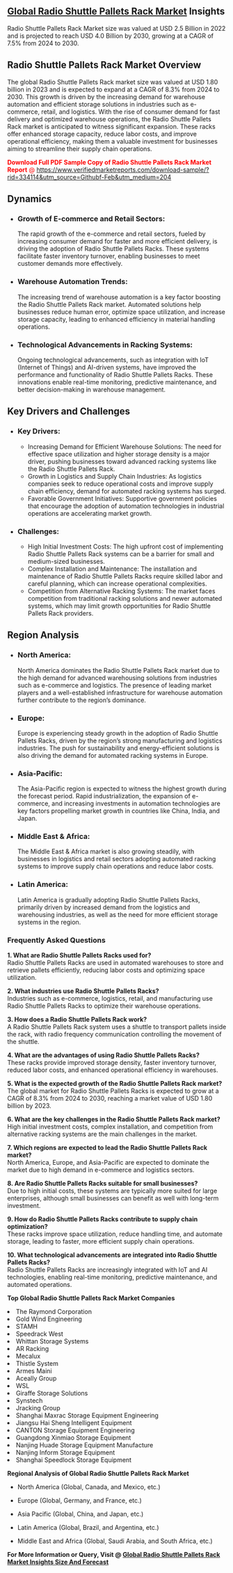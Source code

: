 <h2><a href="https://www.verifiedmarketreports.com/download-sample/?rid=334114&amp;utm_source=Githubf&amp;utm_medium=204" target="_blank">Global Radio Shuttle Pallets Rack Market</a> Insights</h2><p>Radio Shuttle Pallets Rack Market size was valued at USD 2.5 Billion in 2022 and is projected to reach USD 4.0 Billion by 2030, growing at a CAGR of 7.5% from 2024 to 2030.</p><p> <h2>Radio Shuttle Pallets Rack Market Overview</h2> <p>The global Radio Shuttle Pallets Rack market size was valued at USD 1.80 billion in 2023 and is expected to expand at a CAGR of 8.3% from 2024 to 2030. This growth is driven by the increasing demand for warehouse automation and efficient storage solutions in industries such as e-commerce, retail, and logistics. With the rise of consumer demand for fast delivery and optimized warehouse operations, the Radio Shuttle Pallets Rack market is anticipated to witness significant expansion. These racks offer enhanced storage capacity, reduce labor costs, and improve operational efficiency, making them a valuable investment for businesses aiming to streamline their supply chain operations.</p> <p><p><span class=""><span style="color: #ff0000;"><strong>Download Full PDF Sample Copy of Radio Shuttle Pallets Rack Market Report</strong> @ </span><a href="https://www.verifiedmarketreports.com/download-sample/?rid=334114&amp;utm_source=Githubf-Feb&amp;utm_medium=204" target="_blank">https://www.verifiedmarketreports.com/download-sample/?rid=334114&amp;utm_source=Githubf-Feb&amp;utm_medium=204</a></span></p></p> <h2>Dynamics</h2> <ul> <li><h3>Growth of E-commerce and Retail Sectors:</h3> The rapid growth of the e-commerce and retail sectors, fueled by increasing consumer demand for faster and more efficient delivery, is driving the adoption of Radio Shuttle Pallets Racks. These systems facilitate faster inventory turnover, enabling businesses to meet customer demands more effectively.</li> <li><h3>Warehouse Automation Trends:</h3> The increasing trend of warehouse automation is a key factor boosting the Radio Shuttle Pallets Rack market. Automated solutions help businesses reduce human error, optimize space utilization, and increase storage capacity, leading to enhanced efficiency in material handling operations.</li> <li><h3>Technological Advancements in Racking Systems:</h3> Ongoing technological advancements, such as integration with IoT (Internet of Things) and AI-driven systems, have improved the performance and functionality of Radio Shuttle Pallets Racks. These innovations enable real-time monitoring, predictive maintenance, and better decision-making in warehouse management.</li> </ul> <h2>Key Drivers and Challenges</h2> <ul> <li><h3>Key Drivers:</h3> <ul> <li>Increasing Demand for Efficient Warehouse Solutions: The need for effective space utilization and higher storage density is a major driver, pushing businesses toward advanced racking systems like the Radio Shuttle Pallets Rack.</li> <li>Growth in Logistics and Supply Chain Industries: As logistics companies seek to reduce operational costs and improve supply chain efficiency, demand for automated racking systems has surged.</li> <li>Favorable Government Initiatives: Supportive government policies that encourage the adoption of automation technologies in industrial operations are accelerating market growth.</li> </ul> </li> <li><h3>Challenges:</h3> <ul> <li>High Initial Investment Costs: The high upfront cost of implementing Radio Shuttle Pallets Rack systems can be a barrier for small and medium-sized businesses.</li> <li>Complex Installation and Maintenance: The installation and maintenance of Radio Shuttle Pallets Racks require skilled labor and careful planning, which can increase operational complexities.</li> <li>Competition from Alternative Racking Systems: The market faces competition from traditional racking solutions and newer automated systems, which may limit growth opportunities for Radio Shuttle Pallets Rack providers.</li> </ul> </li> </ul> <h2>Region Analysis</h2> <ul> <li><h3>North America:</h3> North America dominates the Radio Shuttle Pallets Rack market due to the high demand for advanced warehousing solutions from industries such as e-commerce and logistics. The presence of leading market players and a well-established infrastructure for warehouse automation further contribute to the region’s dominance.</li> <li><h3>Europe:</h3> Europe is experiencing steady growth in the adoption of Radio Shuttle Pallets Racks, driven by the region’s strong manufacturing and logistics industries. The push for sustainability and energy-efficient solutions is also driving the demand for automated racking systems in Europe.</li> <li><h3>Asia-Pacific:</h3> The Asia-Pacific region is expected to witness the highest growth during the forecast period. Rapid industrialization, the expansion of e-commerce, and increasing investments in automation technologies are key factors propelling market growth in countries like China, India, and Japan.</li> <li><h3>Middle East & Africa:</h3> The Middle East & Africa market is also growing steadily, with businesses in logistics and retail sectors adopting automated racking systems to improve supply chain operations and reduce labor costs.</li> <li><h3>Latin America:</h3> Latin America is gradually adopting Radio Shuttle Pallets Racks, primarily driven by increased demand from the logistics and warehousing industries, as well as the need for more efficient storage systems in the region.</li> </ul> <h3>Frequently Asked Questions</h3> <p><strong>1. What are Radio Shuttle Pallets Racks used for?</strong><br>Radio Shuttle Pallets Racks are used in automated warehouses to store and retrieve pallets efficiently, reducing labor costs and optimizing space utilization.</p> <p><strong>2. What industries use Radio Shuttle Pallets Racks?</strong><br>Industries such as e-commerce, logistics, retail, and manufacturing use Radio Shuttle Pallets Racks to optimize their warehouse operations.</p> <p><strong>3. How does a Radio Shuttle Pallets Rack work?</strong><br>A Radio Shuttle Pallets Rack system uses a shuttle to transport pallets inside the rack, with radio frequency communication controlling the movement of the shuttle.</p> <p><strong>4. What are the advantages of using Radio Shuttle Pallets Racks?</strong><br>These racks provide improved storage density, faster inventory turnover, reduced labor costs, and enhanced operational efficiency in warehouses.</p> <p><strong>5. What is the expected growth of the Radio Shuttle Pallets Rack market?</strong><br>The global market for Radio Shuttle Pallets Racks is expected to grow at a CAGR of 8.3% from 2024 to 2030, reaching a market value of USD 1.80 billion by 2023.</p> <p><strong>6. What are the key challenges in the Radio Shuttle Pallets Rack market?</strong><br>High initial investment costs, complex installation, and competition from alternative racking systems are the main challenges in the market.</p> <p><strong>7. Which regions are expected to lead the Radio Shuttle Pallets Rack market?</strong><br>North America, Europe, and Asia-Pacific are expected to dominate the market due to high demand in e-commerce and logistics sectors.</p> <p><strong>8. Are Radio Shuttle Pallets Racks suitable for small businesses?</strong><br>Due to high initial costs, these systems are typically more suited for large enterprises, although small businesses can benefit as well with long-term investment.</p> <p><strong>9. How do Radio Shuttle Pallets Racks contribute to supply chain optimization?</strong><br>These racks improve space utilization, reduce handling time, and automate storage, leading to faster, more efficient supply chain operations.</p> <p><strong>10. What technological advancements are integrated into Radio Shuttle Pallets Racks?</strong><br>Radio Shuttle Pallets Racks are increasingly integrated with IoT and AI technologies, enabling real-time monitoring, predictive maintenance, and automated operations.</p> </p><p><strong>Top Global Radio Shuttle Pallets Rack Market Companies</strong></p><div data-test-id=""><p><li>The Raymond Corporation</li><li> Gold Wind Engineering</li><li> STAMH</li><li> Speedrack West</li><li> Whittan Storage Systems</li><li> AR Racking</li><li> Mecalux</li><li> Thistle System</li><li> Armes Maini</li><li> Aceally Group</li><li> WSL</li><li> Giraffe Storage Solutions</li><li> Synstech</li><li> Jracking Group</li><li> Shanghai Maxrac Storage Equipment Engineering</li><li> Jiangsu Hai Sheng Intelligent Equipment</li><li> CANTON Storage Equipment Engineering</li><li> Guangdong Xinmiao Storage Equipment</li><li> Nanjing Huade Storage Equipment Manufacture</li><li> Nanjing Inform Storage Equipment</li><li> Shanghai Speedlock Storage Equipment</li></p><div><strong>Regional Analysis of&nbsp;Global Radio Shuttle Pallets Rack Market</strong></div><ul><li dir="ltr"><p dir="ltr">North America&nbsp;(Global, Canada, and Mexico, etc.)</p></li><li dir="ltr"><p dir="ltr">Europe (Global, Germany, and France, etc.)</p></li><li dir="ltr"><p dir="ltr">Asia Pacific&nbsp;(Global, China, and Japan, etc.)</p></li><li dir="ltr"><p dir="ltr">Latin America&nbsp;(Global, Brazil, and Argentina, etc.)</p></li><li dir="ltr">Middle East and Africa&nbsp;(Global, Saudi Arabia, and South Africa, etc.)</li></ul><p><strong>For More Information or Query, Visit @&nbsp;</strong><strong><a href="https://www.verifiedmarketreports.com/product/radio-shuttle-pallets-rack-market/?utm_source=Githubf&amp;utm_medium=204" target="_blank">Global Radio Shuttle Pallets Rack Market Insights Size And Forecast</a></strong></p></div>
